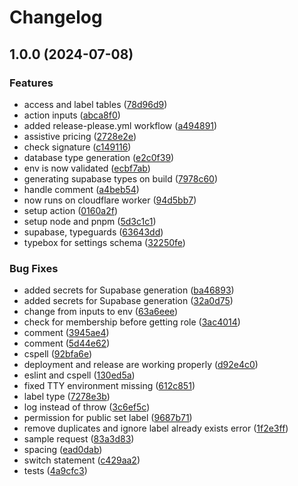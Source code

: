 # Changelog

## 1.0.0 (2024-07-08)


### Features

* access and label tables ([78d96d9](https://github.com/ubiquibot/assistive-pricing/commit/78d96d9485a79fc8c5d984d6967ecc90d86e3d64))
* action inputs ([abca8f0](https://github.com/ubiquibot/assistive-pricing/commit/abca8f0d5b5fc353fb314f6d12e7a4db179dcd61))
* added release-please.yml workflow ([a494891](https://github.com/ubiquibot/assistive-pricing/commit/a4948917b8a00deaa2fd000ac50ed4052ab7a8bd))
* assistive pricing ([2728e2e](https://github.com/ubiquibot/assistive-pricing/commit/2728e2e102681deb30461e5b86a7648631d03276))
* check signature ([c149116](https://github.com/ubiquibot/assistive-pricing/commit/c149116af230ba3e0f441f7a87b5651ecd10499d))
* database type generation ([e2c0f39](https://github.com/ubiquibot/assistive-pricing/commit/e2c0f395ccc9b70e22a28d2e7b1e6ec906024b0d))
* env is now validated ([ecbf7ab](https://github.com/ubiquibot/assistive-pricing/commit/ecbf7abbed3ccc2c1bc1bc82f5d9c6f08c153036))
* generating supabase types on build ([7978c60](https://github.com/ubiquibot/assistive-pricing/commit/7978c606fc771b2642798ea815adbec30e582939))
* handle comment ([a4beb54](https://github.com/ubiquibot/assistive-pricing/commit/a4beb5422df78b97ac32cd3349774b44f18762f4))
* now runs on cloudflare worker ([94d5bb7](https://github.com/ubiquibot/assistive-pricing/commit/94d5bb710a90442db3642594c92049763464be6a))
* setup action ([0160a2f](https://github.com/ubiquibot/assistive-pricing/commit/0160a2fc0afdde4bf75fc94aab633f9c14b1c472))
* setup node and pnpm ([5d3c1c1](https://github.com/ubiquibot/assistive-pricing/commit/5d3c1c162405358fbb8e0bc7a50fe7ce37669803))
* supabase, typeguards ([63643dd](https://github.com/ubiquibot/assistive-pricing/commit/63643dd73cd67c601cf2720ff9e97203806718c4))
* typebox for settings schema ([32250fe](https://github.com/ubiquibot/assistive-pricing/commit/32250fedce4b0df64b8af33d8e5fe4274afba58d))


### Bug Fixes

* added secrets for Supabase generation ([ba46893](https://github.com/ubiquibot/assistive-pricing/commit/ba46893b28e114813ee576de61d32001cbc60502))
* added secrets for Supabase generation ([32a0d75](https://github.com/ubiquibot/assistive-pricing/commit/32a0d75c9e372fb13c9ab308265eaa398d529cdd))
* change from inputs to env ([63a6eee](https://github.com/ubiquibot/assistive-pricing/commit/63a6eeee3139018369134c10b3af256ea0aa9a71))
* check for membership before getting role ([3ac4014](https://github.com/ubiquibot/assistive-pricing/commit/3ac401451b86f1c993644288cf5e179f43a6e045))
* comment ([3945ae4](https://github.com/ubiquibot/assistive-pricing/commit/3945ae4c13d7c92260ffd5fc54a1c79758f3b4db))
* comment ([5d44e62](https://github.com/ubiquibot/assistive-pricing/commit/5d44e6203ad621745ce526a9ec08db8bcd3cda26))
* cspell ([92bfa6e](https://github.com/ubiquibot/assistive-pricing/commit/92bfa6e1303654e6e37c5b58776ba907413365b4))
* deployment and release are working properly ([d92e4c0](https://github.com/ubiquibot/assistive-pricing/commit/d92e4c04b325bd761c5558e61ebd945088f1da2a))
* eslint and cspell ([130ed5a](https://github.com/ubiquibot/assistive-pricing/commit/130ed5a1eabf2f11a81eca924d97ca140b6a3cf1))
* fixed TTY environment missing ([612c851](https://github.com/ubiquibot/assistive-pricing/commit/612c851b7c51cce07903a6fad0a72bb5053c2a1e))
* label type ([7278e3b](https://github.com/ubiquibot/assistive-pricing/commit/7278e3b14f1393cd0aa1b04b8fbb7a87e7a67b66))
* log instead of throw ([3c6ef5c](https://github.com/ubiquibot/assistive-pricing/commit/3c6ef5c3b338ac8953cbdb33313e9c071fa04e9b))
* permission for public set label ([9687b71](https://github.com/ubiquibot/assistive-pricing/commit/9687b718fd123623c3e825a648f777cb83f1b6a1))
* remove duplicates and ignore label already exists error ([1f2e3ff](https://github.com/ubiquibot/assistive-pricing/commit/1f2e3ff0027cf9b95b3d3c26a2455151452c57ad))
* sample request ([83a3d83](https://github.com/ubiquibot/assistive-pricing/commit/83a3d8385400cfd1cc85c7d3e2eb5d375144c859))
* spacing ([ead0dab](https://github.com/ubiquibot/assistive-pricing/commit/ead0dab367a1a4126bb73027c5a1e4153230577a))
* switch statement ([c429aa2](https://github.com/ubiquibot/assistive-pricing/commit/c429aa2eedaa583e769d8b2cc1196c32bbf768d8))
* tests ([4a9cfc3](https://github.com/ubiquibot/assistive-pricing/commit/4a9cfc3e98f283e54daf3c01d6e016d216eec658))

